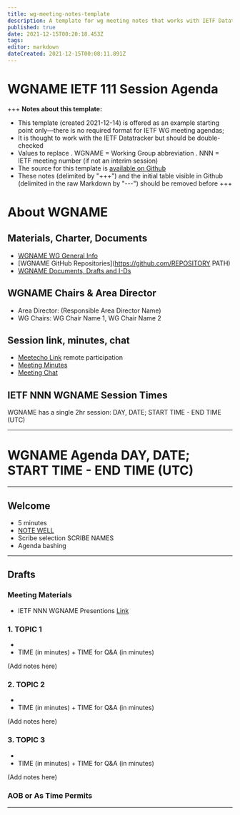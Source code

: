 ```yaml
---
title: wg-meeting-notes-template
description: A template for wg meeting notes that works with IETF Datatracker
published: true
date: 2021-12-15T00:20:18.453Z
tags: 
editor: markdown
dateCreated: 2021-12-15T00:08:11.891Z
---
```


# WGNAME IETF 111 Session Agenda

+++
**Notes about this template:**
- This template (created 2021-12-14) is offered as an example starting point only—there is no required format for IETF WG meeting agendas; 
- It is thought to work with the IETF Datatracker but should be double-checked
- Values to replace
   . WGNAME = Working Group abbreviation
   . NNN = IETF meeting number (if not an interim session)
- The source for this template is [available on Github](https://github.com/ietf-chairs/chairs.ietf.org/blob/main/wg-meeting-notes-template.md)
- These notes (delimited by "+++") and the initial table visible in Github (delimited in the raw Markdown by "---") should be removed before 
+++

# About WGNAME

## Materials, Charter, Documents
* [WGNAME WG General Info](https://datatracker.ietf.org/group/WGNAME/about/)
* [WGNAME GitHub Repositories](https://github.com/REPOSITORY PATH)
* [WGNAME Documents, Drafts and I-Ds](https://datatracker.ietf.org/group/WGNAME/documents/)

## WGNAME Chairs & Area Director
* Area Director:  (Responsible Area Director Name)
* WG Chairs: WG Chair Name 1, WG Chair Name 2

## Session link, minutes, chat
* [Meetecho Link](https://meetings.conf.meetecho.com/ietfNNN/?group=WGNAME) remote participation
* [Meeting Minutes](https://notes.ietf.org/FILENAME)
* [Meeting Chat](xmpp:WGNAME@jabber.ietf.org?WGNAME)

## IETF NNN WGNAME Session Times

WGNAME has a single 2hr session: DAY, DATE; START TIME - END TIME (UTC)

___

# WGNAME Agenda DAY, DATE; START TIME - END TIME (UTC)
___
## Welcome
* 5 minutes
* [NOTE WELL](https://www.ietf.org/about/note-well.html)
* Scribe selection
SCRIBE NAMES
* Agenda bashing

***
## Drafts

### Meeting Materials
* IETF NNN WGNAME Presentions [Link](https://datatracker.ietf.org/meeting/NNN/session/add)

### 1. TOPIC 1
* 
* TIME (in minutes) + TIME for Q&A (in minutes)

(Add notes here)

### 2. TOPIC 2
* 
* TIME (in minutes) + TIME for Q&A (in minutes)

(Add notes here)

### 3. TOPIC 3
* 
* TIME (in minutes) + TIME for Q&A (in minutes)

(Add notes here)

### AOB or As Time Permits
___
